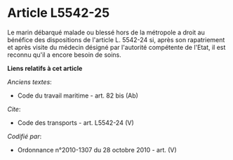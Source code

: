 # Article L5542-25

Le marin débarqué malade ou blessé hors de la métropole a droit au bénéfice des dispositions de l'article L. 5542-24 si,
après son rapatriement et après visite du médecin désigné par l'autorité compétente de l'Etat, il est reconnu qu'il a encore
besoin de soins.

**Liens relatifs à cet article**

_Anciens textes_:

  - Code du travail maritime - art. 82 bis (Ab)

_Cite_:

  - Code des transports - art. L5542-24 (V)

_Codifié par_:

  - Ordonnance n°2010-1307 du 28 octobre 2010 - art. (V)
